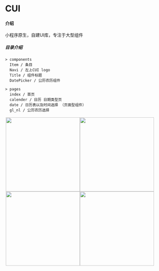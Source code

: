 # CUI

#### 介绍
小程序原生，自建UI库，专注于大型组件

##### 目录介绍

```
> components
  Item / 条目
  Navi / 左上CUI logo
  Title / 组件标题
  DatePicker / 公历农历组件
  
> pages
  index / 首页
  calender / 日历 日期类型页
  date / 日历表以及时间选择 （页面型组件）
  gl_nl / 公历农历选择
```

<div style="float:left;border:solid 1px 000;margin:2px;" >
  <img style="float:left;" src="https://github.com/dwyane169/CUI/blob/master/GIF/calender.gif"  width="240" >
  <img style="float:left;" src="https://github.com/dwyane169/CUI/blob/master/GIF/picker.gif"  width="240">
  <img style="float:left;" src="https://github.com/dwyane169/CUI/blob/master/GIF/c2.gif"  width="240"  >
  <img style="float:left;" src="https://github.com/dwyane169/CUI/blob/master/GIF/loading.gif"  width="240" >
</div>


